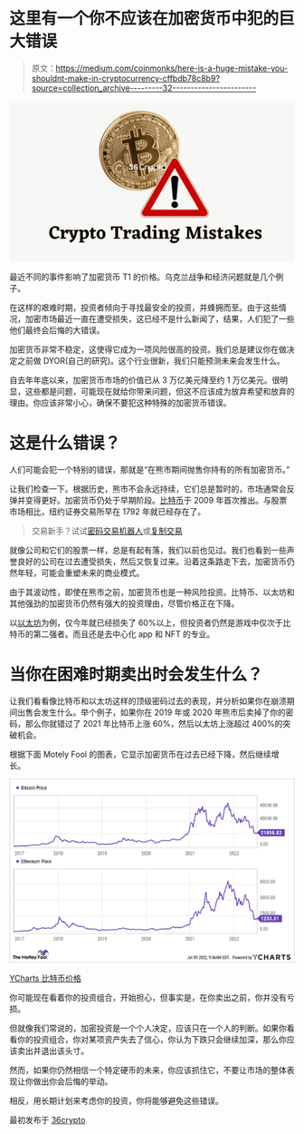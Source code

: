 # 这里有一个你不应该在加密货币中犯的巨大错误

> 原文：<https://medium.com/coinmonks/here-is-a-huge-mistake-you-shouldnt-make-in-cryptocurrency-cffbdb78c8b9?source=collection_archive---------32----------------------->

![](img/812ed15705118c037014c54076ad7dd7.png)

最近不同的事件影响了加密货币 T1 的价格。乌克兰战争和经济问题就是几个例子。

在这样的艰难时期，投资者倾向于寻找最安全的投资，并蜂拥而至。由于这些情况，加密市场最近一直在遭受损失，这已经不是什么新闻了，结果，人们犯了一些他们最终会后悔的大错误。

加密货币非常不稳定，这使得它成为一项风险很高的投资。我们总是建议你在做决定之前做 DYOR(自己的研究)。这个行业很新，我们只能预测未来会发生什么。

自去年年底以来，加密货币市场的价值已从 3 万亿美元降至约 1 万亿美元。很明显，这些都是问题，可能现在就给你带来问题，但这不应该成为放弃希望和放弃的理由。你应该非常小心，确保不要犯这种特殊的加密货币错误。

# 这是什么错误？

人们可能会犯一个特别的错误，那就是“在熊市期间抛售你持有的所有加密货币。”

让我们检查一下。根据历史，熊市不会永远持续，它们总是暂时的，市场通常会反弹并变得更好。加密货币仍处于早期阶段。[比特币](https://36crypto.com/bitcoin/)于 2009 年首次推出。与股票市场相比，纽约证券交易所早在 1792 年就已经存在了。

> 交易新手？试试[密码交易机器人](/coinmonks/crypto-trading-bot-c2ffce8acb2a)或[复制交易](/coinmonks/top-10-crypto-copy-trading-platforms-for-beginners-d0c37c7d698c)

就像公司和它们的股票一样，总是有起有落，我们以前也见过。我们也看到一些声誉良好的公司在过去遭受损失，然后又恢复过来。沿着这条路走下去，加密货币仍然年轻，可能会重塑未来的商业模式。

由于其波动性，即使在熊市之前，加密货币也是一种风险投资。比特币、以太坊和其他强劲的加密货币仍然有强大的投资理由，尽管价格正在下降。

以[以太坊](https://36crypto.com/ethereum/)为例，仅今年就已经损失了 60%以上，但投资者仍然是游戏中仅次于比特币的第二强者。而且还是去中心化 app 和 NFT 的专业。

# 当你在困难时期卖出时会发生什么？

让我们看看像比特币和以太坊这样的顶级密码过去的表现，并分析如果你在崩溃期间出售会发生什么。举个例子，如果你在 2019 年或 2020 年熊市后卖掉了你的密码，那么你就错过了 2021 年比特币上涨 60%，然后以太坊上涨超过 400%的突破机会。

根据下面 Motely Fool 的图表，它显示加密货币在过去已经下降，然后继续增长。

![](img/317c554d568592b703de6898b82d4aba.png)

[YCharts 比特币价格](https://ycharts.com/indicators/bitcoin_price)

你可能现在看着你的投资组合，开始担心，但事实是，在你卖出之前，你并没有亏损。

但就像我们常说的，加密投资是一个个人决定，应该只在一个人的判断。如果你看看你的投资组合，你对某项资产失去了信心，你认为下跌只会继续加深，那么你应该卖出并退出该头寸。

然而，如果你仍然相信一个特定硬币的未来，你应该抓住它，不要让市场的整体表现让你做出你会后悔的举动。

相反，用长期计划来考虑你的投资，你将能够避免这些错误。

最初发布于 [36crypto](https://36crypto.com/cryptocurrency/here-is-a-huge-mistake-you-shouldnt-make-in-cryptocurrency/)